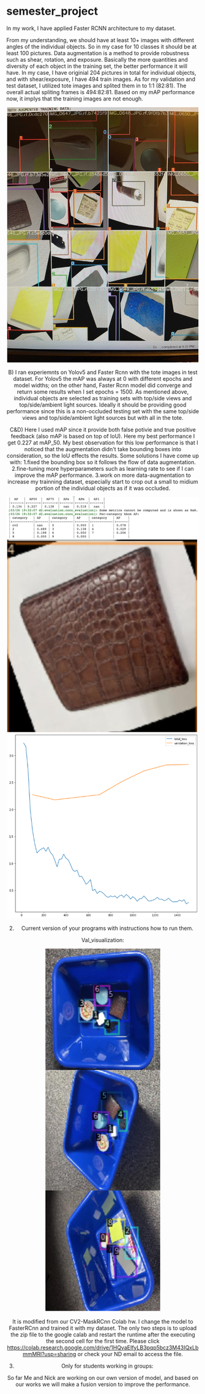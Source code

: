# semester_project


In my work, I have applied Faster RCNN architecture to my dataset.

From my understanding, we should have at least 10+ images with different angles of the individual objects. So in my case for 10 classes it should be at least 100 pictures. Data augmentation is a method to provide robustness such as shear, rotation, and exposure. Basically the more quantities and diversity of each object in the training set, the better performance it will have. In my case, I have originial 204 pictures in total for individual objects, and with shear/exposure, I have 494 train images. As for my validation and test dataset, I utilized tote images and splited them in to 1:1 (82:81). The overall actual spliting frames is 494:82:81.
Based on my mAP performance now, it implys that the training images are not enough.

<div style="text-align:center"><img src="./Images/image1.jpg" width="500">

B) I ran experiemnts on Yolov5 and Faster Rcnn with the tote images in test dataset. For Yolov5 the mAP was always at 0 with different epochs and model widths; on the other hand, Faster Rcnn model did converge and return some results when I set epochs = 1500. As mentioned above, individual objects are selected as training sets with top/side views and top/side/ambient light sources. Ideally it should be providing good performance since this is a non-occluded testing set with the same top/side views and top/side/ambient light sources but with all in the tote.

C&D) Here I used mAP since it provide both false potivie and true positive feedback (also mAP is based on top of IoU). Here my best performance I get 0.227 at mAP_50. My best observation for this low performance is that I noticed that the augmentation didn't take bounding boxes into consideration, so the IoU effects the results. Some solutions I have come up with:
1.fixed the bounding box so it follows the flow of data augmentation. 
2.fine-tuning more hyperparameters such as learning rate to see if I can improve the mAP performance.
3.work on more data-augmentation to increase my trainning dataset, especially start to crop out a small to midium portion of the individual objects as if it was occluded.
<div style="text-align:center"><img src="./Images/image2.jpg" width="1000">

<div style="text-align:center"><img src="./Images/image4.jpg" width="500">
<div style="text-align:center"><img src="./Images/image6.jpg" width="500">

2. Current version of your programs with instructions how to run them.



Val_visualization:
<div style="text-align:center"><img src="./Images/image3.jpg" width="300">
 
It is modified from our CV2-MaskRCnn Colab hw. I change the model to FasterRCnn and trained it with my dataset. The only two steps is to upload the zip file to the google calab and restart the runtime after the executing the second cell for the first time.
Please click https://colab.research.google.com/drive/1HQvaEIfyLB3pqp5bcz3M43IQxLbmmMRl?usp=sharing or check your ND email to access the file.

3. Only for students working in groups:

So far Me and Nick are working on our own version of model, and based on our works we will make a fusion version to improve the performance.

